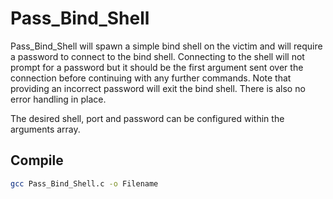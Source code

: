 # Pass_Bind_Shell

Pass_Bind_Shell will spawn a simple bind shell on the victim and will require a password to connect to the bind shell. Connecting to the shell will not prompt for a password but it should be the first argument sent over the connection before continuing with any further commands. Note that providing an incorrect password will exit the bind shell. There is also no error handling in place.

The desired shell, port and password can be configured within the arguments array.

## Compile

```bash
gcc Pass_Bind_Shell.c -o Filename
```
